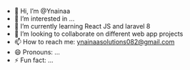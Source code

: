 - 👋 Hi, I’m @Ynainaa
- 👀 I’m interested in ...
- 🌱 I’m currently learning React JS and laravel 8
- 💞️ I’m looking to collaborate on different web app projects
- 📫 How to reach me: ynainaasolutions082@gmail.com
- 😄 Pronouns: ...
- ⚡ Fun fact: ...

<!---
Ynainaa/Ynainaa is a ✨ special ✨ repository because its `README.md` (this file) appears on your GitHub profile.
You can click the Preview link to take a look at your changes.
--->

